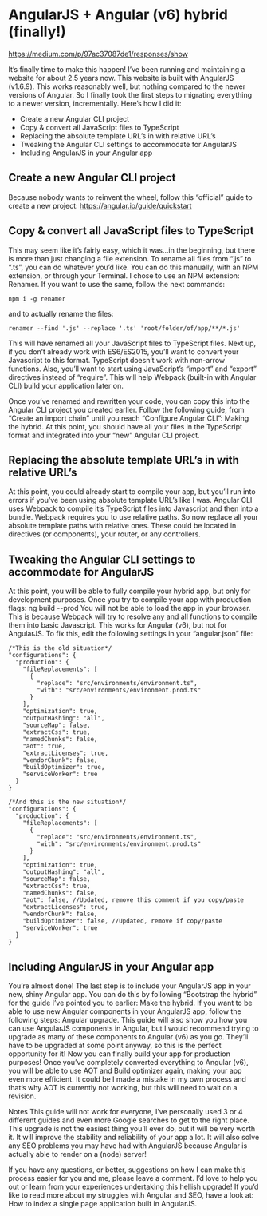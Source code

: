 # AngularJS + Angular (v6) hybrid (finally!)

https://medium.com/p/97ac37087de1/responses/show


It’s finally time to make this happen! I’ve been running and maintaining a website for about 2.5 years now. This website is built with AngularJS (v1.6.9). This works reasonably well, but nothing compared to the newer versions of Angular. So I finally took the first steps to migrating everything to a newer version, incrementally. Here’s how I did it:

- Create a new Angular CLI project
- Copy & convert all JavaScript files to TypeScript
- Replacing the absolute template URL’s in with relative URL’s
- Tweaking the Angular CLI settings to accommodate for AngularJS
- Including AngularJS in your Angular app

## Create a new Angular CLI project
Because nobody wants to reinvent the wheel, follow this “official” guide to create a new project: https://angular.io/guide/quickstart

## Copy & convert all JavaScript files to TypeScript
This may seem like it’s fairly easy, which it was…in the beginning, but there is more than just changing a file extension. To rename all files from “.js” to “.ts”, you can do whatever you’d like. You can do this manually, with an NPM extension, or through your Terminal. I chose to use an NPM extension: Renamer. If you want to use the same, follow the next commands:

`npm i -g renamer`

and to actually rename the files:

`renamer --find '.js' --replace '.ts' 'root/folder/of/app/**/*.js'`

This will have renamed all your JavaScript files to TypeScript files. Next up, if you don’t already work with ES6/ES2015, you’ll want to convert your Javascript to this format. TypeScript doesn’t work with non-arrow functions. Also, you’ll want to start using JavaScript’s “import” and “export” directives instead of “require”. This will help Webpack (built-in with Angular CLI) build your application later on.

Once you’ve renamed and rewritten your code, you can copy this into the Angular CLI project you created earlier. Follow the following guide, from “Create an import chain” until you reach “Configure Angular CLI”: Making the hybrid. At this point, you should have all your files in the TypeScript format and integrated into your “new” Angular CLI project.

## Replacing the absolute template URL’s in with relative URL’s

At this point, you could already start to compile your app, but you’ll run into errors if you’ve been using absolute template URL’s like I was. Angular CLI uses Webpack to compile it’s TypeScript files into Javascript and then into a bundle. Webpack requires you to use relative paths. So now replace all your absolute template paths with relative ones. These could be located in directives (or components), your router, or any controllers.

## Tweaking the Angular CLI settings to accommodate for AngularJS

At this point, you will be able to fully compile your hybrid app, but only for development purposes. Once you try to compile your app with production flags:
ng build --prod
You will not be able to load the app in your browser. This is because Webpack will try to resolve any and all functions to compile them into basic Javascript. This works for Angular (v6), but not for AngularJS. To fix this, edit the following settings in your “angular.json” file:
```
/*This is the old situation*/
"configurations": {
  "production": {
    "fileReplacements": [
      {
        "replace": "src/environments/environment.ts",
        "with": "src/environments/environment.prod.ts"
      }
    ],
    "optimization": true,
    "outputHashing": "all",
    "sourceMap": false,
    "extractCss": true,
    "namedChunks": false,
    "aot": true,
    "extractLicenses": true,
    "vendorChunk": false,
    "buildOptimizer": true,
    "serviceWorker": true
  }
}

/*And this is the new situation*/
"configurations": {
  "production": {
    "fileReplacements": [
      {
        "replace": "src/environments/environment.ts",
        "with": "src/environments/environment.prod.ts"
      }
    ],
    "optimization": true,
    "outputHashing": "all",
    "sourceMap": false,
    "extractCss": true,
    "namedChunks": false,
    "aot": false, //Updated, remove this comment if you copy/paste
    "extractLicenses": true,
    "vendorChunk": false,
    "buildOptimizer": false, //Updated, remove if copy/paste
    "serviceWorker": true
  }
}
```
## Including AngularJS in your Angular app
You’re almost done! The last step is to include your AngularJS app in your new, shiny Angular app. You can do this by following “Bootstrap the hybrid” for the guide I’ve pointed you to earlier: Make the hybrid. If you want to be able to use new Angular components in your AngularJS app, follow the following steps: Angular upgrade. This guide will also show you how you can use AngularJS components in Angular, but I would recommend trying to upgrade as many of these components to Angular (v6) as you go. They’ll have to be upgraded at some point anyway, so this is the perfect opportunity for it!
Now you can finally build your app for production purposes! Once you’ve completely converted everything to Angular (v6), you will be able to use AOT and Build optimizer again, making your app even more efficient. It could be I made a mistake in my own process and that’s why AOT is currently not working, but this will need to wait on a revision.


Notes
This guide will not work for everyone, I’ve personally used 3 or 4 different guides and even more Google searches to get to the right place. This upgrade is not the easiest thing you’ll ever do, but it will be very worth it. It will improve the stability and reliability of your app a lot. It will also solve any SEO problems you may have had with AngularJS because Angular is actually able to render on a (node) server!


If you have any questions, or better, suggestions on how I can make this process easier for you and me, please leave a comment. I’d love to help you out or learn from your experiences undertaking this hellish upgrade! If you’d like to read more about my struggles with Angular and SEO, have a look at: How to index a single page application built in AngularJS.


